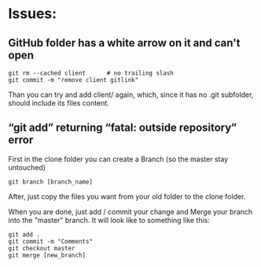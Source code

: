# Issues:
## GitHub folder has a white arrow on it and can't open
```
git rm --cached client      # no trailing slash
git commit -m "remove client gitlink"
```
Than you can try and add client/ again, which, since it has no .git subfolder, should include its files content.

## “git add” returning “fatal: outside repository” error
First in the clone folder you can create a Branch (so the master stay untouched)
```
git branch [branch_name]
```
After, just copy the files you want from your old folder to the clone folder.

When you are done, just add / commit your change and Merge your branch into the "master" branch. It will look like to something like this:
```
git add .
git commit -m "Comments"
git checkout master
git merge [new_branch]
```